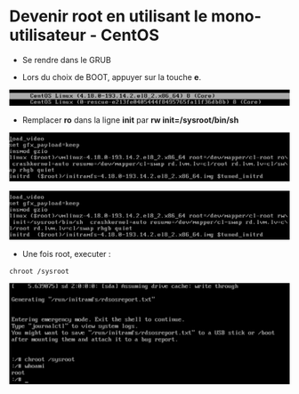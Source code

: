 # Devenir root en utilisant le mono-utilisateur - CentOS

* Se rendre dans le GRUB

* Lors du choix de BOOT, appuyer sur la touche __e__.

![](images/GRUB.png)

* Remplacer __ro__ dans la ligne __init__ par __rw init=/sysroot/bin/sh__

![](images/grub_ro.png)

![](images/grub_rw.png)

* Une fois root, executer : 

```
chroot /sysroot
```

![](images/grub_root.png)